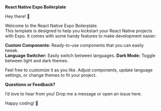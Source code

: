 **React Native Expo Boilerplate**

Hey there! 👋

Welcome to the React Native Expo Boilerplate. 	
This template is designed to help you kickstart your React Native projects with Expo. It comes with some handy features to make development easier:

**Custom Components:** Ready-to-use components that you can easily tweak.	
**Language Switcher:** Easily switch between languages.	
**Dark Mode:** Toggle between light and dark themes.	

Feel free to customize it as you like. Adjust components, update language settings, or change themes to fit your project.

**Questions or Feedback?**	

I’d love to hear from you! Drop me a message or open an issue here.

Happy coding! 🚀

